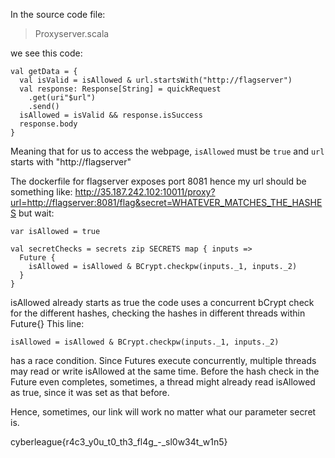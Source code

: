 In the source code file:

>Proxyserver.scala

we see this code:

```
val getData = {
  val isValid = isAllowed & url.startsWith("http://flagserver")
  val response: Response[String] = quickRequest
    .get(uri"$url")
    .send()
  isAllowed = isValid && response.isSuccess
  response.body
}
```
Meaning that for us to access the webpage, ```isAllowed``` must be ```true``` and ```url``` starts with "http://flagserver"

The dockerfile for flagserver exposes port 8081
hence my url should be something like: http://35.187.242.102:10011/proxy?url=http://flagserver:8081/flag&secret=WHATEVER_MATCHES_THE_HASHES
but wait:
```
var isAllowed = true

val secretChecks = secrets zip SECRETS map { inputs =>
  Future {
    isAllowed = isAllowed & BCrypt.checkpw(inputs._1, inputs._2)
  }
}

```
isAllowed already starts as true
the code uses a concurrent bCrypt check for the different hashes, checking the hashes in different threads within Future{}
This line:

```isAllowed = isAllowed & BCrypt.checkpw(inputs._1, inputs._2)```

has a race condition. Since Futures execute concurrently, multiple threads may read or write isAllowed at the same time. Before the hash check in the Future even completes, sometimes, a thread might already read isAllowed as true, since it was set as that before.

Hence, sometimes, our link will work no matter what our parameter secret is.

cyberleague{r4c3_y0u_t0_th3_fl4g_-_sl0w34t_w1n5}